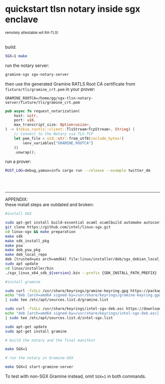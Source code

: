 <h1>quickstart tlsn notary inside sgx enclave</h1>
<sup>             remotely attestable wit RA-TLS!</sup>
<br>
<br>

build:
```bash
SGX=1 make
```

run the notary server:
```bash
gramine-sgx sgx-notary-server
```

then use the generated Gramine RATLS Root CA certificate from `fixture/tls/gramine_crt.pem` in your prover:
```env
GRAMINE_ROOTCA=/home/gg/sgx-tlsn-notary-server/fixture/tls/gramine_crt.pem
```

```rust
pub async fn request_notarization(
    host: &str,
    port: u16,
    max_transcript_size: Option<usize>,
) -> (tokio_rustls::client::TlsStream<TcpStream>, String) {
    // Connect to the Notary via TLS-TCP
    let pem_file = std::str::from_utf8(include_bytes!(
        &env_variables["GRAMINE_ROOTCA"]
    ))
    .unwrap();
```



run a prover:
```bash
RUST_LOG=debug,yamux=info cargo run --release --example twitter_dm
```

<br>
<br>

-----

APPENDIX:
<br>these install steps are outdated and broken:
```sh
#install SGX

sudo apt-get install build-essential ocaml ocamlbuild automake autoconf libtool wget python-is-python3 libssl-dev git cmake perl libcurl4-openssl-dev protobuf-compiler libprotobuf-dev debhelper cmake reprepro unzip pkgconf libboost-dev libboost-system-dev libboost-thread-dev lsb-release libsystemd0
git clone https://github.com/intel/linux-sgx.git
cd linux-sgx && make preparation
make sdk
make sdk_install_pkg
make psw
make deb_psw_pkg
make deb_local_repo
deb [trusted=yes arch=amd64] file:linux/installer/deb/sgx_debian_local_repo jammy main
sudo apt update
cd linux/installer/bin
./sgx_linux_x64_sdk_${version}.bin --prefix {SDK_INSTALL_PATH_PREFIX}

#install gramine

sudo curl -fsSLo /usr/share/keyrings/gramine-keyring.gpg https://packages.gramineproject.io/gramine-keyring.gpg
echo "deb [arch=amd64 signed-by=/usr/share/keyrings/gramine-keyring.gpg] https://packages.gramineproject.io/ $(lsb_release -sc) main" \
| sudo tee /etc/apt/sources.list.d/gramine.list

sudo curl -fsSLo /usr/share/keyrings/intel-sgx-deb.asc https://download.01.org/intel-sgx/sgx_repo/ubuntu/intel-sgx-deb.key
echo "deb [arch=amd64 signed-by=/usr/share/keyrings/intel-sgx-deb.asc] https://download.01.org/intel-sgx/sgx_repo/ubuntu $(lsb_release -sc) main" \
| sudo tee /etc/apt/sources.list.d/intel-sgx.list

sudo apt-get update
sudo apt-get install gramine

# build the notary and the final manifest

make SGX=1

# run the notary in Gramine-SGX

make SGX=1 start-gramine-server
```

To test with non-SGX Gramine instead, omit `SGX=1` in both commands.
